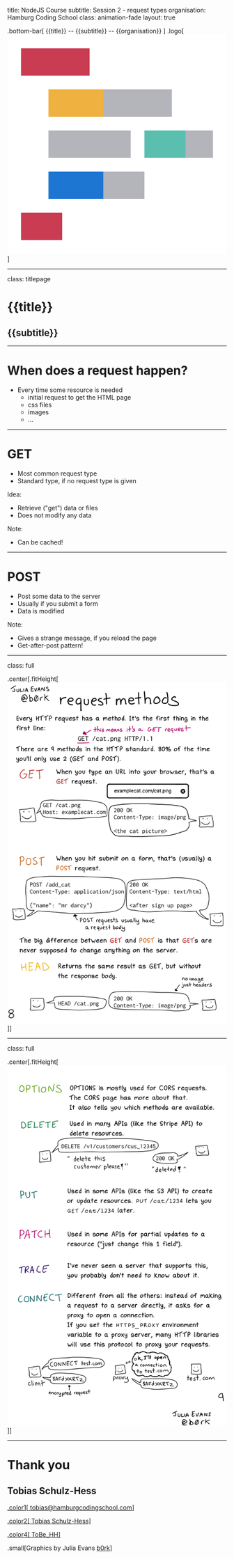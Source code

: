 title: NodeJS Course
subtitle: Session 2 - request types
organisation: Hamburg Coding School
class: animation-fade
layout: true

<!-- This is a presentation using backslide to convert the markdown into slides.
     See https://github.com/sinedied/backslide for more details.
     Run backslide as a docker via
     docker run --rm --init -p 4100:4100 -v $PWD:/src registry.gitlab.com/mpolitze/backslide-docker:latest serve -s -p 4100
-->

<!-- This slide will serve as the base layout for all your slides -->

.bottom-bar[
{{title}} -- {{subtitle}} -- {{organisation}}
]
.logo[![logo](slide_images/hcs_mid_32x.png)]

---

class: titlepage

# {{title}}

## {{subtitle}}

---

# When does a request happen?

- Every time some resource is needed
  - initial request to get the HTML page
  - css files
  - images
  - ...

---

# GET

- Most common request type
- Standard type, if no request type is given

Idea:

- Retrieve ("get") data or files
- Does not modify any data

Note:

- Can be cached!

---

# POST

- Post some data to the server
- Usually if you submit a form
- Data is modified

Note:

- Gives a strange message, if you reload the page
- Get-after-post pattern!

---

class: full

.center[.fitHeight[![](slide_images/request-methods-1.png)]]

---

class: full

.center[.fitHeight[![](slide_images/request-methods-2.png)]]

---

# Thank you

## Tobias Schulz-Hess

[.color1[<i class="fas fa-envelope"></i> tobias@hamburgcodingschool.com]](mailto:tobias@hamburgcodingschool.com)

[.color2[<i class="fab fa-slack"></i> Tobias Schulz-Hess]](https://hamburgcodingschool.slack.com/archives/D026E6LB0PN)

[.color4[<i class="fab fa-twitter"></i> ToBe_HH]](https://twitter.com/ToBe_HH)

.small[Graphics by Julia Evans [<i class="fab fa-twitter"></i> b0rk](https://twitter.com/b0rk)]

